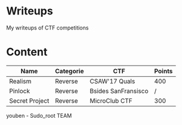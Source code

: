 # Writeups

My writeups of CTF competitions


# Content

|Name|Categorie|CTF|Points|
|----|---------|---|---------|
|Realism|Reverse|CSAW'17 Quals|400|
|Pinlock|Reverse|Bsides SanFransisco|/|
|Secret Project|Reverse|MicroClub CTF|300|


youben - Sudo_root TEAM

